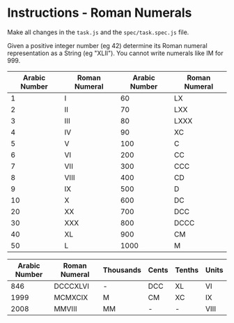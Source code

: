 # Instructions - Roman Numerals

Make all changes in the `task.js` and the `spec/task.spec.js` file.

Given a positive integer number (eg 42) determine its Roman numeral representation as a String (eg "XLII"). You cannot write numerals like IM for 999.

| Arabic Number | Roman Numeral | Arabic Number | Roman Numeral |
|---------------|---------------|---------------|---------------|
| 1             | I             | 60            | LX            |
| 2             | II            | 70            | LXX           |
| 3             | III           | 80            | LXXX          |
| 4             | IV            | 90            | XC            |
| 5             | V             | 100           | C             |
| 6             | VI            | 200           | CC            |
| 7             | VII           | 300           | CCC           |
| 8             | VIII          | 400           | CD            |
| 9             | IX            | 500           | D             |
| 10            | X             | 600           | DC            |
| 20            | XX            | 700           | DCC           |
| 30            | XXX           | 800           | DCCC          |
| 40            | XL            | 900           | CM            |
| 50            | L             | 1000          | M             |

| Arabic Number | Roman Numeral | Thousands | Cents | Tenths | Units |
|---------------|---------------|-----------|-------|--------|-------|
| 846           | DCCCXLVI      | -         | DCC   | XL     | VI    |
| 1999          | MCMXCIX       | M         | CM    | XC     | IX    |
| 2008          | MMVIII        | MM        | -     | -      | VIII  |